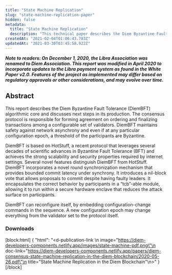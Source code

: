 ```yaml
---
title: "State Machine Replication"
slug: "state-machine-replication-paper"
hidden: false
metadata: 
  title: "State Machine Replication"
  description: "This technical paper describes the Diem Byzantine Fault Tolerance (DiemBFT) algorithmic core and discusses next steps in its production."
createdAt: "2021-02-04T01:06:43.783Z"
updatedAt: "2021-03-30T03:45:58.922Z"
---
```

***Note to readers: On December 1, 2020, the Libra Association was renamed to Diem Association. This report was modified in April 2020 to incorporate updates to the Libra payment system as found in the White Paper v2.0. Features of the project as implemented may differ based on regulatory approvals or other considerations, and may evolve over time.***

## Abstract

This report describes the Diem Byzantine Fault Tolerance (DiemBFT) algorithmic core and discusses next steps in its production. The consensus protocol is responsible for forming agreement on ordering and finalizing transactions among a configurable set of validators. DiemBFT maintains safety against network asynchrony and even if at any particular configuration epoch, a threshold of the participants are Byzantine.

DiemBFT is based on HotStuff, a recent protocol that leverages several decades of scientific advances in Byzantine Fault Tolerance (BFT) and achieves the strong scalability and security properties required by internet settings. Several novel features distinguish DiemBFT from HotStuff. DiemBFT incorporates a novel round synchronization mechanism that provides bounded commit latency under synchrony. It introduces a nil-block vote that allows proposals to commit despite having faulty leaders. It encapsulates the correct behavior by participants in a “tcb”-able module, allowing it to run within a secure hardware enclave that reduces the attack surface on participants.

DiemBFT can reconfigure itself, by embedding configuration-change commands in the sequence. A new configuration epoch may change everything from the validator set to the protocol itself.

### Downloads
[block:html]
{
  "html": "<d-publication-link \n  image=\"https://diem-developers-components.netlify.app/images/state-machine-pdf.png\"\n  doc-link=\"https://diem-developers-components.netlify.app/papers/diem-consensus-state-machine-replication-in-the-diem-blockchain/2020-05-26.pdf\"\n  title=\"State Machine Replication in the Diem Blockchain\"\n></d-publication-link>"
}
[/block]